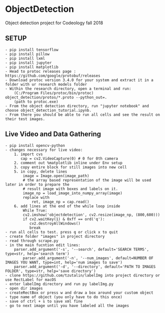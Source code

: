 # ObjectDetection
Object detection project for Codeology fall 2018
## SETUP

	- pip install tensorflow
	- pip install pillow
	- pip install lxml
	- pip install jupyter
	- pip install matplotlib
	- Head to protoc releases page : https://github.com/google/protobuf/releases
	- Download protoc version 3.4.0 for your system and extract it in a folder with ur research models folder
	- Within the research directory, open a terminal and run:
		(C:/Program Files/protoc/bin/protoc) object_detection/protos/*.proto --python_out=.
		(path to protoc.exe)
	- From the object detection directory, run "jupyter notebook" and choose object_detection_tutorial.ipynb. 
	- From there you should be able to run all cells and see the result on their test images.
## Live Video and Data Gathering	
	- pip install opencv-python
	- changes necessary for live video:
		1. import cvs
		   cap = cv2.VideoCapture(0) # 0 for 0th camera
		2. comment out %matplotlib inline under Env setup
		3. copy entire block for still images into new cell
		5. in copy, delete lines 
			image = Image.open(image_path)
  			# the array based representation of the image will be used later in order to prepare the
  			# result image with boxes and labels on it.
   			image_np = load_image_into_numpy_array(image)
		    replace with
		    	ret, image_np = cap.read()
		6. add lines at the end of the while loop inside
			While True:
		 	cv2.imshow('objectdetection', cv2.resize(image_np, (800,600)))
			if cv2.waitKey(1) & 0xff == ord('q'):
			   cv2.destroyAllWindows()
			   break
	- run all cells to test. press q or click x to quit
	- create folder "images" in project directory
	- read through scrape.py
	- in the main fucntion edit lines:
		parser.add_argument('-s', '--search', default='SEARCH TERMS', type=str, help='search term')
    		parser.add_argument('-n', '--num_images', default=NUMBER OF IMAGES YOU WANT, type=int, help='num images to save')
   		parser.add_argument('-d', '--directory', default='PATH TO IMAGES FOLDER', type=str, help='save directory')
	- clone https://github.com/tzutalin/labelImg into project directory or use RectLabel for macOS
	- enter labelImg directory and run py labelImg.py
	- open dir images
	- createRectBox or press w and draw a box around your custom object
	- type name of object (you only have to do this once)
	- save of ctrl + s to save xml fine
	- go to next image until you have labeled all the images
